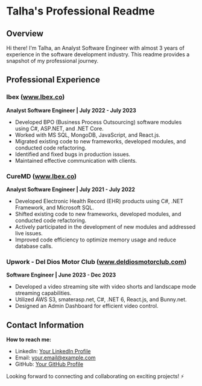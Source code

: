 # Talha's Professional Readme

## Overview

Hi there! I'm Talha, an Analyst Software Engineer with almost 3 years of experience in the software development industry. This readme provides a snapshot of my professional journey.

## Professional Experience

### Ibex (www.Ibex.co)
**Analyst Software Engineer | July 2022 - July 2023**
- Developed BPO (Business Process Outsourcing) software modules using C#, ASP.NET, and .NET Core.
- Worked with MS SQL, MongoDB, JavaScript, and React.js.
- Migrated existing code to new frameworks, developed modules, and conducted code refactoring.
- Identified and fixed bugs in production issues.
- Maintained effective communication with clients.

### CureMD (www.Ibex.co)
**Analyst Software Engineer | July 2021 - July 2022**
- Developed Electronic Health Record (EHR) products using C#, .NET Framework, and Microsoft SQL.
- Shifted existing code to new frameworks, developed modules, and conducted code refactoring.
- Actively participated in the development of new modules and addressed live issues.
- Improved code efficiency to optimize memory usage and reduce database calls.

### Upwork - Del Dios Motor Club (www.deldiosmotorclub.com)
**Software Engineer | June 2023 - Dec 2023**
- Developed a video streaming site with video shorts and landscape mode streaming capabilities.
- Utilized AWS S3, smaterasp.net, C#, .NET 6, React.js, and Bunny.net.
- Designed an Admin Dashboard for efficient video control.

## Contact Information

**How to reach me:**
- LinkedIn: [Your LinkedIn Profile](#)
- Email: your.email@example.com
- GitHub: [Your GitHub Profile](https://github.com/yourusername)

Looking forward to connecting and collaborating on exciting projects! ⚡

